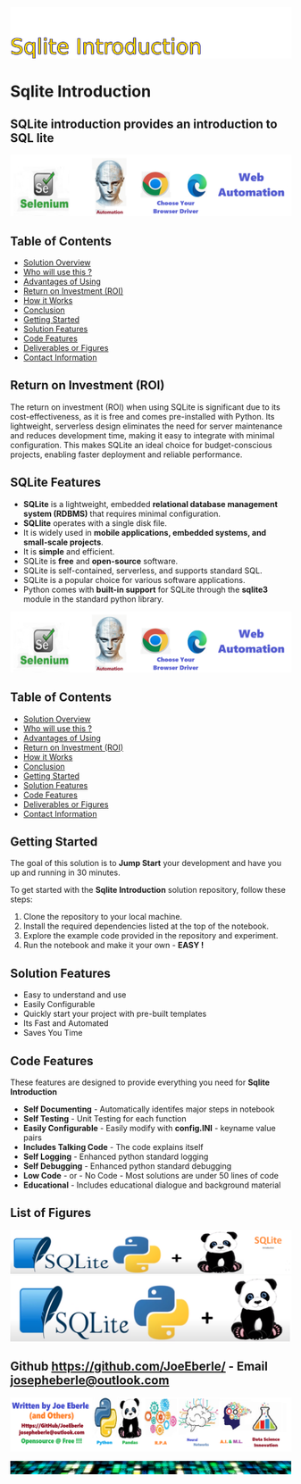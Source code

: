 ![Image image_filename](solution_sign.png)
    
# Sqlite Introduction 

## SQLite introduction provides an introduction to SQL lite

    
![Solution](code.png)

    
## Table of Contents

- [Solution Overview](#solution-overview)
- [Who will use this ?](#who-can-use)
- [Advantages of Using](#advantages-of-using)
- [Return on Investment (ROI)](#return-on-investment-roi)
- [How it Works](#how-it-works)
- [Conclusion](#conclusion)
- [Getting Started](#getting-started)
- [Solution Features](#solution-features)
- [Code Features](#code-features)
- [Deliverables or Figures](#deliverables-or-figures)
- [Contact Information](#contact-information)



## Return on Investment (ROI)

The return on investment (ROI) when using SQLite is significant due to its cost-effectiveness, as it is free and comes pre-installed with Python. Its lightweight, serverless design eliminates the need for server maintenance and reduces development time, making it easy to integrate with minimal configuration. This makes SQLite an ideal choice for budget-conscious projects, enabling faster deployment and reliable performance.


## SQLite Features

- **SQLite** is a lightweight, embedded **relational database management system (RDBMS)** that requires minimal configuration.
- **SQLlite** operates with a single disk file. 
- It is widely used in **mobile applications, embedded systems, and small-scale projects**.
- It is **simple** and efficient.
- SQLite is **free** and **open-source** software. 
- SQLite is self-contained, serverless, and supports standard SQL.
- SQLite is a popular choice for various software applications.   
- Python comes with **built-in support** for SQLite through the **sqlite3** module in the standard python library. 

![Solution](code.png)

    
## Table of Contents

- [Solution Overview](#solution-overview)
- [Who will use this ?](#who-can-use)
- [Advantages of Using](#advantages-of-using)
- [Return on Investment (ROI)](#return-on-investment-roi)
- [How it Works](#how-it-works)
- [Conclusion](#conclusion)
- [Getting Started](#getting-started)
- [Solution Features](#solution-features)
- [Code Features](#code-features)
- [Deliverables or Figures](#deliverables-or-figures)
- [Contact Information](#contact-information)


## Getting Started

The goal of this solution is to **Jump Start** your development and have you up and running in 30 minutes. 

To get started with the **Sqlite Introduction** solution repository, follow these steps:
1. Clone the repository to your local machine.
2. Install the required dependencies listed at the top of the notebook.
3. Explore the example code provided in the repository and experiment.
4. Run the notebook and make it your own - **EASY !**
    
## Solution Features

- Easy to understand and use  
- Easily Configurable 
- Quickly start your project with pre-built templates
- Its Fast and Automated
- Saves You Time 


## Code Features

These features are designed to provide everything you need for **Sqlite Introduction** 

- **Self Documenting** - Automatically identifes major steps in notebook 
- **Self Testing** - Unit Testing for each function
- **Easily Configurable** - Easily modify with **config.INI** - keyname value pairs
- **Includes Talking Code** - The code explains itself 
- **Self Logging** - Enhanced python standard logging   
- **Self Debugging** - Enhanced python standard debugging
- **Low Code** - or - No Code  - Most solutions are under 50 lines of code
- **Educational** - Includes educational dialogue and background material

    
## List of Figures
 ![additional_image](SQLite_introduction.png)  <br>![additional_image](SQLLite.png)  <br>
    

## Github https://github.com/JoeEberle/ - Email  josepheberle@outlook.com 
    
![Developer](developer.png)

![Brand](brand.png)
    